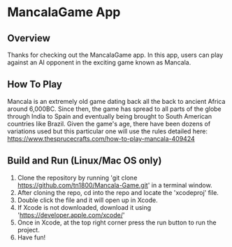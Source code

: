 # MancalaGame App

## Overview 

Thanks for checking out the MancalaGame app. In this app, users can play against an AI opponent in the exciting game known as Mancala. 

## How To Play

Mancala is an extremely old game dating back all the back to ancient Africa around 6,000BC. Since then, the game has spread to all parts of the globe through India to Spain and eventually being brought to South American countries like Brazil. Given the game's age, there have been dozens of variations used but this particular one will use the rules detailed here: https://www.thesprucecrafts.com/how-to-play-mancala-409424

## Build and Run (Linux/Mac OS only)
1. Clone the repository by running 'git clone https://github.com/tn1800/Mancala-Game.git' in a terminal window. 
2. After cloning the repo, cd into the repo and locate the 'xcodeproj' file.
3. Double click the file and it will open up in Xcode.
4. If Xcode is not downloaded, download it using 'https://developer.apple.com/xcode/'
5. Once in Xcode, at the top right corner press the run button to run the project.
6. Have fun!

